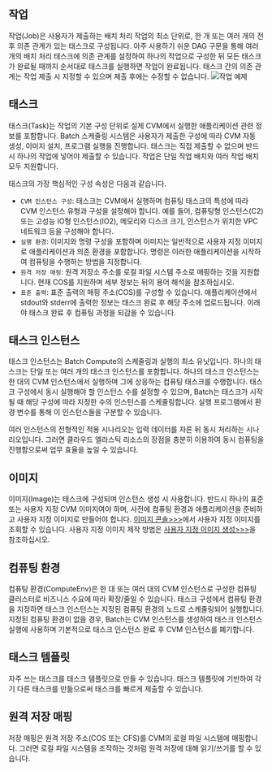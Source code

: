 
## 작업
작업(Job)은 사용자가 제출하는 배치 처리 작업의 최소 단위로, 한 개 또는 여러 개의 전후 의존 관계가 있는 태스크로 구성됩니다. 아주 사용하기 쉬운 DAG 구문을 통해 여러 개의 배치 처리 태스크에 의존 관계를 설정하여 하나의 작업으로 구성한 뒤 모든 태스크가 완료될 때까지 순서대로 태스크를 실행하면 작업이 완료됩니다. 태스크 간의 의존 관계는 작업 제출 시 지정할 수 있으며 제출 후에는 수정할 수 없습니다.
![작업 예제](https://main.qcloudimg.com/raw/79db478d52c41cded355d5c418fc312a.svg)
## 태스크
태스크(Task)는 작업의 기본 구성 단위로 실제 CVM에서 실행한 애플리케이션 관련 정보를 포함합니다. Batch 스케줄링 시스템은 사용자가 제출한 구성에 따라 CVM 자동 생성, 이미지 설치, 프로그램 실행을 진행합니다. 태스크는 직접 제출할 수 없으며 반드시 하나의 작업에 넣어야 제출할 수 있습니다. 작업은 단일 작업 배치와 여러 작업 배치 모두 지원합니다.

태스크의 가장 핵심적인 구성 속성은 다음과 같습니다.
* ``CVM 인스턴스 구성``: 태스크는 CVM에서 실행하며 컴퓨팅 태스크의 특성에 따라 CVM 인스턴스 유형과 구성을 설정해야 합니다. 예를 들어, 컴퓨팅형 인스턴스(C2) 또는 고성능 IO형 인스턴스(IO2), 메모리와 디스크 크기, 인스턴스가 위치한 VPC 네트워크 등을 구성해야 합니다.
* ``실행 환경``: 이미지와 명령 구성을 포함하며 이미지는 일반적으로 사용자 지정 이미지로 애플리케이션과 의존 환경을 포함합니다. 명령은 이러한 애플리케이션을 시작하여 컴퓨팅을 수행하는 방법을 지정합니다.
* ``원격 저장 매핑``: 원격 저장소 주소를 로컬 파일 시스템 주소로 매핑하는 것을 지원합니다. 현재 COS를 지원하며 세부 정보는 뒤의 용어 해석을 참조하십시오.
* ``표준 출력``: 표준 출력의 매핑 주소(COS)를 구성할 수 있습니다. 애플리케이션에서 stdout와 stderr에 출력한 정보는 태스크 완료 후 해당 주소에 업로드됩니다. 이래야 태스크 완료 후 컴퓨팅 과정을 되감을 수 있습니다.

## 태스크 인스턴스
태스크 인스턴스는 Batch Compute의 스케줄링과 실행의 최소 유닛입니다. 하나의 태스크는 단일 또는 여러 개의 태스크 인스턴스를 포함합니다. 하나의 태스크 인스턴스는 한 대의 CVM 인스턴스에서 실행하며 그에 상응하는 컴퓨팅 태스크를 수행합니다. 태스크 구성에서 동시 실행해야 할 인스턴스 수를 설정할 수 있으며, Batch는 태스크가 시작될 때 해당 구성에 따라 지정한 수의 인스턴스를 스케줄링합니다. 실행 프로그램에서 환경 변수를 통해 이 인스턴스들을 구분할 수 있습니다.

여러 인스턴스의 전형적인 적용 시나리오는 입력 데이터를 자른 뒤 동시 처리하는 시나리오입니다. 그러면 클라우드 엘라스틱 리소스의 장점을 충분히 이용하여 동시 컴퓨팅을 진행함으로써 업무 효율을 높일 수 있습니다.
## 이미지
이미지(Image)는 태스크에 구성되며 인스턴스 생성 시 사용합니다. 반드시 하나의 표준 또는 사용자 지정 CVM 이미지여야 하며, 사전에 컴퓨팅 환경과 애플리케이션을 준비하고 사용자 지정 이미지로 만들어야 합니다. [이미지 콘솔>>>](https://console.cloud.tencent.com/cvm/image?rid=1&imageType=1)에서 사용자 지정 이미지를 조회할 수 있습니다. 사용자 지정 이미지 제작 방법은 [사용자 지정 이미지 생성>>>](https://cloud.tencent.com/document/product/213/4942)을 참조하십시오.
## 컴퓨팅 환경
컴퓨팅 환경(ComputeEnv)은 한 대 또는 여러 대의 CVM 인스턴스로 구성한 컴퓨팅 클러스터로 비즈니스 수요에 따라 확장/줄일 수 있습니다. 태스크 구성에서 컴퓨팅 환경을 지정하면 태스크 인스턴스는 지정된 컴퓨팅 환경의 노드로 스케줄링되어 실행합니다. 지정된 컴퓨팅 환경이 없을 경우, Batch는 CVM 인스턴스를 생성하여 태스크 인스턴스 실행에 사용하며 기본적으로 태스크 인스턴스 완료 후 CVM 인스턴스를 폐기합니다.
## 태스크 템플릿
자주 쓰는 태스크를 태스크 템플릿으로 만들 수 있습니다. 태스크 템플릿에 기반하여 각기 다른 태스크를 만듦으로써 태스크를 빠르게 제출할 수 있습니다.
## 원격 저장 매핑
저장 매핑은 원격 저장 주소(COS 또는 CFS)를 CVM의 로컬 파일 시스템에 매핑합니다. 그러면 로컬 파일 시스템을 조작하는 것처럼 원격 저장에 대해 읽기/쓰기를 할 수 있습니다.
